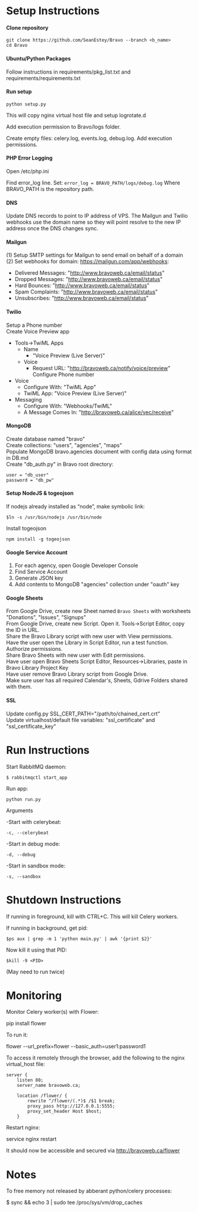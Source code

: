 # Setup Instructions

#### Clone repository
```
git clone https://github.com/SeanEstey/Bravo --branch <b_name>
cd Bravo
```

#### Ubuntu/Python Packages

Follow instructions in requirements/pkg_list.txt and requirements/requirements.txt

#### Run setup

`python setup.py`

This will copy nginx virtual host file and setup logrotate.d

Add execution permission to Bravo/logs folder. 

Create empty files: celery.log, events.log, debug.log. Add execution permissions.

#### PHP Error Logging

Open /etc/php.ini

Find error_log line. Set:
`error_log = BRAVO_PATH/logs/debug.log`
Where BRAVO_PATH is the repository path.

#### DNS

Update DNS records to point to IP address of VPS.
The Mailgun and Twilio webhooks use the domain name so they will point resolve to the new IP address once the DNS changes sync.

#### Mailgun 

(1) Setup SMTP settings for Mailgun to send email on behalf of a domain  
(2) Set webhooks for domain: https://mailgun.com/app/webhooks:  
  * Delivered Messages: "http://www.bravoweb.ca/email/status"  
  * Dropped Messages: "http://www.bravoweb.ca/email/status"  
  * Hard Bounces: "http://www.bravoweb.ca/email/status"  
  * Spam Complaints: "http://www.bravoweb.ca/email/status"  
  * Unsubscribes: "http://www.bravoweb.ca/email/status"  

#### Twilio

Setup a Phone number  
Create Voice Preview app  
  * Tools->TwiML Apps  
    * Name  
      * "Voice Preview (Live Server)"  
    * Voice  
      * Request URL: "http://bravoweb.ca/notify/voice/preview"  
Configure Phone number   
  * Voice  
    * Configure With: "TwiML App"  
    * TwiML App: "Voice Preview (Live Server)"  
  * Messaging  
    * Configure With: "Webhooks/TwiML"  
    * A Message Comes In: "http://bravoweb.ca/alice/vec/receive"  

#### MongoDB

Create database named "bravo"  
Create collections: "users", "agencies", "maps"  
Populate MongoDB bravo.agencies document with config data using format in DB.md  
Create "db_auth.py" in Bravo root directory:  

```
user = "db_user"
password = "db_pw"
```

#### Setup NodeJS & togeojson

If nodejs already installed as “node”, make symbolic link:
```
$ln -s /usr/bin/nodejs /usr/bin/node
```

Install togeojson
```
npm install -g togeojson
```

#### Google Service Account

1. For each agency, open Google Developer Console  
2. Find Service Account  
3. Generate JSON key  
4. Add contents to MongoDB "agencies" collection under "oauth" key  

#### Google Sheets

From Google Drive, create new Sheet named `Bravo Sheets` with worksheets "Donations", "Issues", "Signups"  
From Google Drive, create new Script. Open it. Tools->Script Editor, copy the ID in URL.  
Share the Bravo Library script with new user with View permissions.  
Have the user open the Library in Script Editor, run a test function.  
Authorize permissions.  
Share Bravo Sheets with new user with Edit permissions.  
Have user open Bravo Sheets Script Editor, Resources->Libraries, paste in Bravo Library Project Key  
Have user remove Bravo Library script from Google Drive.  
Make sure user has all required Calendar's, Sheets, Gdrive Folders shared with them.  

#### SSL

Update config.py SSL_CERT_PATH="/path/to/chained_cert.crt"  
Update virtualhost/default file variables: "ssl_certificate" and "ssl_certificate_key"  

# Run Instructions

Start RabbitMQ daemon:

`$ rabbitmqctl start_app`

Run app:

`python run.py`

Arguments

-Start with celerybeat:

`-c, --celerybeat` 

-Start in debug mode:

`-d, --debug`

-Start in sandbox mode:

`-s, --sandbox`

# Shutdown Instructions

If running in foreground, kill with CTRL+C. This will kill Celery workers.

If running in background, get pid:

`$ps aux | grep -m 1 'python main.py' | awk '{print $2}'`

Now kill it using that PID:

`$kill -9 <PID>`

(May need to run twice)

# Monitoring

Monitor Celery worker(s) with Flower:

pip install flower

To run it:

flower --url_prefix=flower --basic_auth=user1:password1

To access it remotely through the browser, add the following to the nginx virtual_host file:

    server {
        listen 80;
        server_name bravoweb.ca;
 
        location /flower/ {
            rewrite ^/flower/(.*)$ /$1 break;
            proxy_pass http://127.0.0.1:5555;
            proxy_set_header Host $host;
        }

Restart nginx:

service nginx restart

It should now be accessible and secured via http://bravoweb.ca/flower

# Notes

To free memory not released by abberant python/celery processes:

$ sync && echo 3 | sudo tee /proc/sys/vm/drop_caches
